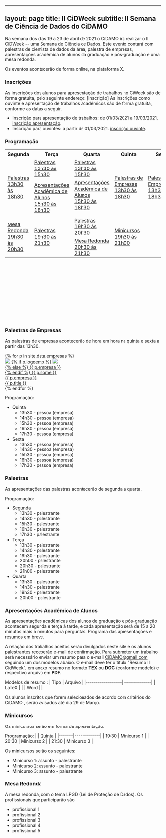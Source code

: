 
---
layout: page
title: II CiDWeek
subtitle: II Semana de Ciência de Dados do CiDAMO
---

Na semana dos dias 19 a 23 de abril de 2021 o CiDAMO irá realizar o II CiDWeek -- uma Semana de Ciência de Dados. Este evento contará com palestras de cientista de dados da área, palestra de empresas, apresentações acadêmica de alunos da graduação e pós-graduação e uma mesa redonda.

Os eventos acontecerão de forma online, na plataforma X.

### Inscrições
As inscrições dos alunos para apresentação de trabalhos no CiWeek são de forma gratuita, pelo seguinte endereço: [inscrição]
As inscrições como ouvinte e apresentação de trabalhos acadêmicos são de forma gratuita, conforme as datas a seguir.
-   Inscrição para apresentação de trabalhos: de 01/03/2021 a 19/03/2021. [inscrição apresentação](https://docs.google.com/forms/d/1j9L9wk2dbmNQ2kIHKl2rE25Qbma7F-ZmIq5w6H4F-rM).
-   Inscrição para ouvintes: a partir de 01/03/2021. [inscrição ouvinte](https://docs.google.com/forms/d/1iMjGoixWtu8W-HOZMe7GPQ6tbfLrk6o00RAA79_d_Hg).

### Programação

<!--  Teremos várias atividades no evento: -->
<table style="width: 700pxpx; height: 550px;">
<tbody>
<tr>
<th style="width: 84px;">Segunda</th>
<th style="width: 86px;">Ter&ccedil;a</th>
<th style="width: 92px;">Quarta</th>
<th style="width: 92px;">Quinta</th>
<th style="width: 94px;">Sexta</th>
</tr>
<tr>
<td style="width: 84px;" rowspan="2">
<a href="#palestras">Palestras<br /> 13h30 &agrave;s 18h30</a>
</td>
<td style="width: 86px;">
<a href="#palestras-acadêmicas">Palestras<br /> 13h30 &agrave;s 15h30</a>
</td>
<td style="width: 92px;">
<a href="#palestras-acadêmicas">Palestras <br /> 13h30 &agrave;s 15h30</a>
</td>
<td style="width: 92px;" rowspan="2">
<a href="#palestras-de-empresas">Palestras&nbsp;de Empresas <br/> 13h30 &agrave;s 18h30</a>
</td>
<td style="width: 94px;" rowspan="2">
<a href="#palestras-de-empresas">Palestras&nbsp;de Empresas <br /> 13h30 &agrave;s 18h30</a>
</td>
</tr>
<tr>
<td style="width: 86px;"><a href="#apresentações-acadêmica-de-alunos">Apresenta&ccedil;&otilde;es Acad&ecirc;mica de Alunos<br />15h30 &agrave;s 18h30</a></td>
<td style="width: 92px;">
<a href="#apresentações-acadêmica-de-alunos">Apresenta&ccedil;&otilde;es Acad&ecirc;mica de Alunos <br /> 15h30 &agrave;s 18h30</p>
</td>
</tr>
<tr>
<td style="width: 84px;" rowspan="2">
<a href="#mesa-redonda">Mesa Redonda <br /> 19h30 &agrave;s 20h30</a>
</td>
<td style="width: 86px;" rowspan="2"><a href="#palestras">Palestras<br />19h30 &agrave;s 21h30</a></td>
<td style="width: 92px;">
<a  href="#palestras">Palestras<br />19h30 &agrave;s 20h30</a>
<td style="width: 92px;" rowspan="2" href="#minicursos"><a href="#minicursos">Minicursos <br /> 19h30 &agrave;s 21h00</a>
<td style="width: 94px;" rowspan="2">&nbsp;</td>
</tr>
<tr>
<td style="width: 92px;"><a href="#mesa-redonda">Mesa Redonda <br /> 20h30 &agrave;s 21h30</a>
</tr>
</tbody>
</table>

<!-- <table class="cronograma">
<thead>
   <tr>
      <th>Seg</th>
      <th>Ter</th>
      <th>Qua</th>
      <th>Qui</th>
      <th>Sex</th>
   </tr>
</thead>
<tbody>
   <tr>
      <td class="aulas">
         <a href="#palestras-academicas">
         Palestras Acadêmicas <br>
         13h30 às 17h30
         </a>
      </td>
      <td rowspan="0" class="empresas">
         <a href="#palestras-de-empresas">
         Palestras de empresas <br>
         8h às 18h30 <br>
         </a> <br>
         <a href="#job-fair">
         Estandes de empresas <br>
         durante o dia
         </a>
      </td>
      <td rowspan="0" class="hackathon">
         <a href="#hackathon">
         Hackathon <br>
         8h30 às 17h30
         </a>
      </td>
   </tr>
   <tr>
      <td class="simposio">
         <a href="#apresentação-de-trabalhos">
         Trabalhos acadêmicos <br>
         14h às 17h30
         </a>
      </td>
   </tr>
</tbody>
</table> -->

### Palestras de Empresas
As palestras de empresas acontecerão de hora em hora na quinta e sexta a partir das 13h30.

<div class="container-full">
   <div class="row">
   {% for p in site.data.empresas %}
   <div class="row col-sm-12 col-md-6">
      <a class="empresa-link" href="{{ p.linkedin }}">
      <div class="empresa">
      <img class="pessoa-logo" src="/img/cidweek-logos-empresas/{{ p.logo }}">
      {% if p.logoemp %}
      <img class="empresa-logo" src="/img/cidweek-logos-empresas/{{ p.logoemp }}"> <br>
      {% else %}
      {{ p.empresa }} <br>
      {% endif %}
      <span class="nome">{{ p.nome }}</span> <br>
      <span class="nome-empresa">{{ p.empresa }}</span> <br>
      <span class="empresa-titulo">{{ p.title }}</span>
      </div>
      </a>
   </div>
   {% endfor %}
   </div>
</div>

Programação:
- Quinta
	- 13h30 - pessoa (empresa)
	- 14h30 - pessoa (empresa)
	- 15h30 - pessoa (empresa)
	- 16h30 - pessoa (empresa)
	- 17h30 - pessoa (empresa)
- Sexta
	- 13h30 - pessoa (empresa)
	- 14h30 - pessoa (empresa)
	- 15h30 - pessoa (empresa)
	- 16h30 - pessoa (empresa)
	- 17h30 - pessoa (empresa)

### Palestras
As apresentações das palestras acontecerão de segunda a quarta.

Programação:
- Segunda
	- 13h30 - palestrante
	- 14h30 - palestrante
	- 15h30 - palestrante
	- 16h30 - palestrante
	- 17h30 - palestrante
- Terça
	- 13h30 - palestrante
	- 14h30 - palestrante
	- 19h30 - palestrante
	- 20h00 - palestrante
	- 20h30 - palestrante
	- 21h00 - palestrante
- Quarta
	- 13h30 - palestrante
	- 14h30 - palestrante
	- 19h30 - palestrante
	- 20h00 - palestrante
### Apresentações Acadêmica de Alunos
As apresentações acadêmicas dos alunos de graduação e pós-graduação acontecem segunda e terça à tarde, e cada apresentação será de 15 a 20 minutos mais 5 minutos para perguntas. Programa das apresentações e resumos em breve. <!-- de acordo com o seguinte [programa](link editar). -->

A relação dos trabalhos aceitos serão divulgados neste site e os alunos palestrantes receberão e-mail de confirmação. Para submeter um trabalho será necessário enviar um resumo para o e-mail CiDAMO@gmail.com seguindo um dos modelos abaixo. O e-mail deve ter o título "Resumo II CidWeek", em anexo resumo no formato **TEX** ou **DOC** (conforme modelo) e respectivo arquivo em **PDF**. 

Modelos de resumo :
|       Tipo       |   Arquivo    |
|------------------|--------------|
|       LaTeX      |              |
|       Word       |              |

Os alunos inscritos  que forem selecionados de acordo com critérios do CiDAMO , serão avisados até dia 29 de Março.

### Minicursos
Os minicursos serão em forma de apresentação.

Programação:
|       |   Quinta    |
|-------|-------------|
| 19:30 | Minicurso 1 |
| 20:30 | Minicurso 2 |
| 21:30 | Minicurso 3 |

Os minicursos serão os seguintes:
- Minicurso 1: assunto - palestrante
- Minicurso 2: assunto - palestrante
- Minicurso 3: assunto - palestrante

### Mesa Redonda
A mesa redonda, com o tema LPGD (Lei de Proteção de Dados). Os profissionais que participarão são

- profissional 1
- profissional 2
- profissional 3
- profissional 4
- profissional 5

<!-- 
### Hackathon

Faremos um Hackathon no evento, realizado pelo Grupo Boticário com infraestrutura pela Math Analytics.
O Hackathon irá acontecer no laboratório 1/2 da informática.
Os escolhidos devem se apresentar no laboratório às 8h30 de Sexta, e devem
estar disponíveis no fim do dia às 17h para apresentar a solução.

As inscrições estão encerradas. Os participantes serão informados por e-mail dos detalhes.

**Importante:**
- As equipes devem ter até quatro pessoas;
- Um dos membros da equipe deve ser aluno regularmente matriculado na UFPR.-->

